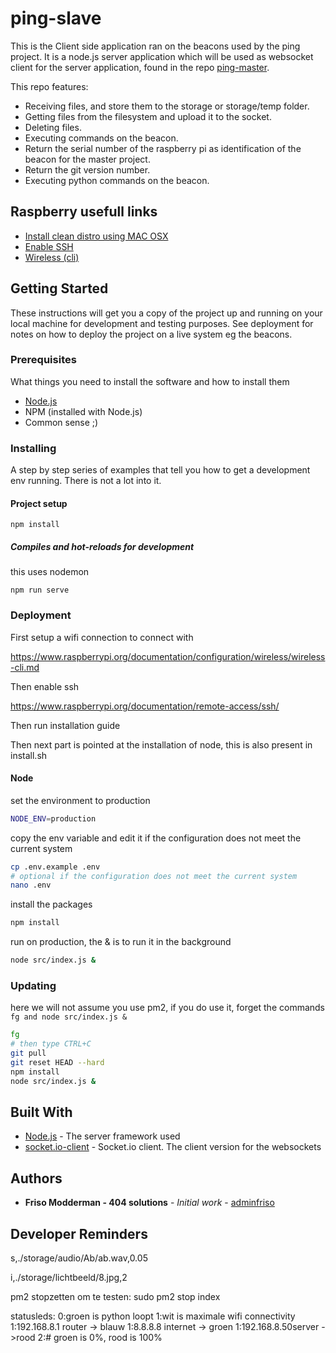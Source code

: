 # ping-slave

This is the Client side application ran on the beacons used by the ping project. 
It is a node.js server application which will be used as websocket client for the server application, found in the repo [ping-master](https://github.com/adminfriso/ping-master).

This repo features:
* Receiving files, and store them to the storage or storage/temp folder.
* Getting files from the filesystem and upload it to the socket.
* Deleting files.
* Executing commands on the beacon.
* Return the serial number of the raspberry pi as identification of the beacon for the master project.
* Return the git version number.
* Executing python commands on the beacon.

## Raspberry usefull links
* [Install clean distro using MAC OSX](https://www.macworld.co.uk/how-to/mac/how-to-set-up-raspberry-pi-3-with-mac-3637490/)
* [Enable SSH](https://www.raspberrypi.org/documentation/remote-access/ssh/)
* [Wireless (cli)](https://www.raspberrypi.org/documentation/configuration/wireless/wireless-cli.md)

## Getting Started

These instructions will get you a copy of the project up and running on your local machine for development and testing purposes. 
See deployment for notes on how to deploy the project on a live system eg the beacons.

### Prerequisites

What things you need to install the software and how to install them
 
 * [Node.js](https://nodejs.org/en/download/)
 * NPM (installed with Node.js)
 * Common sense ;)

### Installing

A step by step series of examples that tell you how to get a development env running.
There is not a lot into it.

#### Project setup
```
npm install
```

##### Compiles and hot-reloads for development
this uses nodemon
```
npm run serve
```

### Deployment
First setup a wifi connection to connect with

https://www.raspberrypi.org/documentation/configuration/wireless/wireless-cli.md

Then enable ssh 

https://www.raspberrypi.org/documentation/remote-access/ssh/

Then run installation guide

Then next part is pointed at the installation of node, this is also present in install.sh
#### Node
set the environment to production
```bash
NODE_ENV=production
```
copy the env variable and edit it if the configuration does not meet the current system
```bash
cp .env.example .env
# optional if the configuration does not meet the current system
nano .env
```
install the packages
```bash
npm install
```
run on production, the & is to run it in the background
```bash
node src/index.js &
```

### Updating
here we will not assume you use pm2, if you do use it, forget the commands ```fg and node src/index.js &```

```bash
fg
# then type CTRL+C
git pull
git reset HEAD --hard
npm install
node src/index.js &
```

## Built With
* [Node.js](https://nodejs.org/en/docs/) - The server framework used
* [socket.io-client](https://socket.io/docs/client-api/) - Socket.io client. The client version for the websockets

## Authors

* **Friso Modderman - 404 solutions** - *Initial work* - [adminfriso](https://github.com/adminfriso)

## Developer Reminders
s,./storage/audio/Ab/ab.wav,0.05

i,./storage/lichtbeeld/8.jpg,2

pm2 stopzetten om te testen: sudo pm2 stop index

statusleds: 
0:groen is python loopt
1:wit is maximale wifi connectivity
1:192.168.8.1 router -> blauw
1:8.8.8.8 internet -> groen
1:192.168.8.50server ->rood
2:# groen is 0%, rood is 100% 
